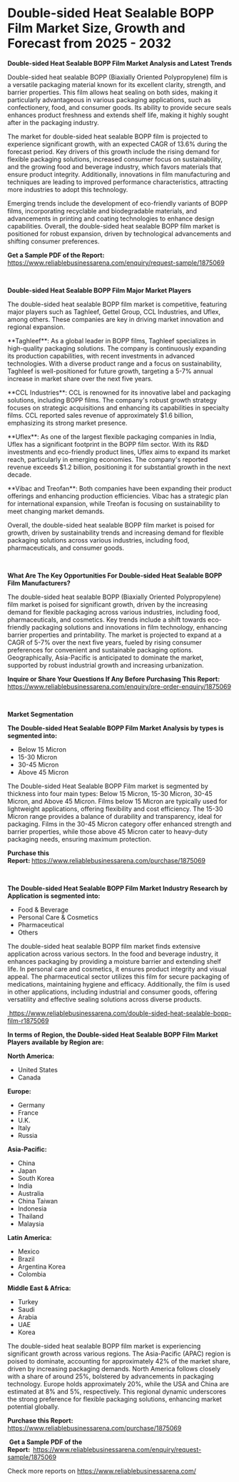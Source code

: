 <p><h1>Double-sided Heat Sealable BOPP Film Market Size, Growth and Forecast from 2025 - 2032</h1></p><p><strong>Double-sided Heat Sealable BOPP Film Market Analysis and Latest Trends</strong></p>
<p><p>Double-sided heat sealable BOPP (Biaxially Oriented Polypropylene) film is a versatile packaging material known for its excellent clarity, strength, and barrier properties. This film allows heat sealing on both sides, making it particularly advantageous in various packaging applications, such as confectionery, food, and consumer goods. Its ability to provide secure seals enhances product freshness and extends shelf life, making it highly sought after in the packaging industry.</p><p>The market for double-sided heat sealable BOPP film is projected to experience significant growth, with an expected CAGR of 13.6% during the forecast period. Key drivers of this growth include the rising demand for flexible packaging solutions, increased consumer focus on sustainability, and the growing food and beverage industry, which favors materials that ensure product integrity. Additionally, innovations in film manufacturing and techniques are leading to improved performance characteristics, attracting more industries to adopt this technology.</p><p>Emerging trends include the development of eco-friendly variants of BOPP films, incorporating recyclable and biodegradable materials, and advancements in printing and coating technologies to enhance design capabilities. Overall, the double-sided heat sealable BOPP film market is positioned for robust expansion, driven by technological advancements and shifting consumer preferences.</p></p>
<p><strong>Get a Sample PDF of the Report:&nbsp;</strong> <a href="https://www.reliablebusinessarena.com/enquiry/request-sample/1875069?utm_campaign=2868&utm_medium=2&utm_source=Github&utm_content=ia&utm_term=03042025&utm_id=double-sided-heat-sealable-bopp-film">https://www.reliablebusinessarena.com/enquiry/request-sample/1875069</a></p>
<p>&nbsp;</p>
<p><strong>Double-sided Heat Sealable BOPP Film Major Market Players</strong></p>
<p><p>The double-sided heat sealable BOPP film market is competitive, featuring major players such as Taghleef, Gettel Group, CCL Industries, and Uflex, among others. These companies are key in driving market innovation and regional expansion.</p><p>**Taghleef**: As a global leader in BOPP films, Taghleef specializes in high-quality packaging solutions. The company is continuously expanding its production capabilities, with recent investments in advanced technologies. With a diverse product range and a focus on sustainability, Taghleef is well-positioned for future growth, targeting a 5-7% annual increase in market share over the next five years. </p><p>**CCL Industries**: CCL is renowned for its innovative label and packaging solutions, including BOPP films. The company's robust growth strategy focuses on strategic acquisitions and enhancing its capabilities in specialty films. CCL reported sales revenue of approximately $1.6 billion, emphasizing its strong market presence.</p><p>**Uflex**: As one of the largest flexible packaging companies in India, Uflex has a significant footprint in the BOPP film sector. With its R&D investments and eco-friendly product lines, Uflex aims to expand its market reach, particularly in emerging economies. The company's reported revenue exceeds $1.2 billion, positioning it for substantial growth in the next decade.</p><p>**Vibac and Treofan**: Both companies have been expanding their product offerings and enhancing production efficiencies. Vibac has a strategic plan for international expansion, while Treofan is focusing on sustainability to meet changing market demands.</p><p>Overall, the double-sided heat sealable BOPP film market is poised for growth, driven by sustainability trends and increasing demand for flexible packaging solutions across various industries, including food, pharmaceuticals, and consumer goods.</p></p>
<p>&nbsp;</p>
<p><strong>What Are The Key Opportunities For Double-sided Heat Sealable BOPP Film Manufacturers?</strong></p>
<p><p>The double-sided heat sealable BOPP (Biaxially Oriented Polypropylene) film market is poised for significant growth, driven by the increasing demand for flexible packaging across various industries, including food, pharmaceuticals, and cosmetics. Key trends include a shift towards eco-friendly packaging solutions and innovations in film technology, enhancing barrier properties and printability. The market is projected to expand at a CAGR of 5-7% over the next five years, fueled by rising consumer preferences for convenient and sustainable packaging options. Geographically, Asia-Pacific is anticipated to dominate the market, supported by robust industrial growth and increasing urbanization.</p></p>
<p><strong>Inquire or Share Your Questions If Any Before Purchasing This Report:</strong> <a href="https://www.reliablebusinessarena.com/enquiry/pre-order-enquiry/1875069?utm_campaign=2868&utm_medium=2&utm_source=Github&utm_content=ia&utm_term=03042025&utm_id=double-sided-heat-sealable-bopp-film">https://www.reliablebusinessarena.com/enquiry/pre-order-enquiry/1875069</a></p>
<p>&nbsp;</p>
<p><strong>Market Segmentation</strong></p>
<p><strong>The Double-sided Heat Sealable BOPP Film Market Analysis by types is segmented into:</strong></p>
<p><ul><li>Below 15 Micron</li><li>15-30 Micron</li><li>30-45 Micron</li><li>Above 45 Micron</li></ul></p>
<p><p>The Double-sided Heat Sealable BOPP Film market is segmented by thickness into four main types: Below 15 Micron, 15-30 Micron, 30-45 Micron, and Above 45 Micron. Films below 15 Micron are typically used for lightweight applications, offering flexibility and cost efficiency. The 15-30 Micron range provides a balance of durability and transparency, ideal for packaging. Films in the 30-45 Micron category offer enhanced strength and barrier properties, while those above 45 Micron cater to heavy-duty packaging needs, ensuring maximum protection.</p></p>
<p><strong>Purchase this Report:&nbsp;</strong><a href="https://www.reliablebusinessarena.com/purchase/1875069?utm_campaign=2868&utm_medium=2&utm_source=Github&utm_content=ia&utm_term=03042025&utm_id=double-sided-heat-sealable-bopp-film">https://www.reliablebusinessarena.com/purchase/1875069</a></p>
<p>&nbsp;</p>
<p><strong>The Double-sided Heat Sealable BOPP Film Market Industry Research by Application is segmented into:</strong></p>
<p><ul><li>Food & Beverage</li><li>Personal Care & Cosmetics</li><li>Pharmaceutical</li><li>Others</li></ul></p>
<p><p>The double-sided heat sealable BOPP film market finds extensive application across various sectors. In the food and beverage industry, it enhances packaging by providing a moisture barrier and extending shelf life. In personal care and cosmetics, it ensures product integrity and visual appeal. The pharmaceutical sector utilizes this film for secure packaging of medications, maintaining hygiene and efficacy. Additionally, the film is used in other applications, including industrial and consumer goods, offering versatility and effective sealing solutions across diverse products.</p></p>
<p><a href="https://www.reliablebusinessarena.com/double-sided-heat-sealable-bopp-film-r1875069?utm_campaign=2868&utm_medium=2&utm_source=Github&utm_content=ia&utm_term=03042025&utm_id=double-sided-heat-sealable-bopp-film">&nbsp;https://www.reliablebusinessarena.com/double-sided-heat-sealable-bopp-film-r1875069</a></p>
<p><strong>In terms of Region, the Double-sided Heat Sealable BOPP Film Market Players available by Region are:</strong></p>
<p>
    <p> <strong> North America: </strong>
        <ul>
            <li>United States</li>
            <li>Canada</li>
        </ul>
        </p> 
    <p> <strong> Europe: </strong>
        <ul>
            <li>Germany</li>
            <li>France</li>
            <li>U.K.</li>
            <li>Italy</li>
            <li>Russia</li>
        </ul>
        </p> 
    <p> <strong> Asia-Pacific: </strong>
        <ul>
            <li>China</li>
            <li>Japan</li>
            <li>South Korea</li>
            <li>India</li>
            <li>Australia</li>
            <li>China Taiwan</li>
            <li>Indonesia</li>
            <li>Thailand</li>
            <li>Malaysia</li>
        </ul>
        </p> 
    <p> <strong> Latin America: </strong>
        <ul>
            <li>Mexico</li>
            <li>Brazil</li>
            <li>Argentina Korea</li>
            <li>Colombia</li>
        </ul>
        </p> 
    <p> <strong> Middle East & Africa: </strong>
        <ul>
            <li>Turkey</li>
            <li>Saudi</li>
            <li>Arabia</li>
            <li>UAE</li>
            <li>Korea</li>
        </ul>
    </p>
    </p>
<p><p>The double-sided heat sealable BOPP film market is experiencing significant growth across various regions. The Asia-Pacific (APAC) region is poised to dominate, accounting for approximately 42% of the market share, driven by increasing packaging demands. North America follows closely with a share of around 25%, bolstered by advancements in packaging technology. Europe holds approximately 20%, while the USA and China are estimated at 8% and 5%, respectively. This regional dynamic underscores the strong preference for flexible packaging solutions, enhancing market potential globally.</p></p>
<p><strong>Purchase this Report: </strong><a href="https://www.reliablebusinessarena.com/purchase/1875069?utm_campaign=2868&utm_medium=2&utm_source=Github&utm_content=ia&utm_term=03042025&utm_id=double-sided-heat-sealable-bopp-film">https://www.reliablebusinessarena.com/purchase/1875069</a></p>
<p>&nbsp;<strong>Get a Sample PDF of the Report:&nbsp;&nbsp;</strong><a href="https://www.reliablebusinessarena.com/enquiry/request-sample/1875069?utm_campaign=2868&utm_medium=2&utm_source=Github&utm_content=ia&utm_term=03042025&utm_id=double-sided-heat-sealable-bopp-film">https://www.reliablebusinessarena.com/enquiry/request-sample/1875069</a></p>
<p><strong></strong></p>
<p>Check more reports on <a href="https://www.reliablebusinessarena.com/?utm_campaign=2868&utm_medium=2&utm_source=Github&utm_content=ia&utm_term=03042025&utm_id=double-sided-heat-sealable-bopp-film">https://www.reliablebusinessarena.com/</a></p>